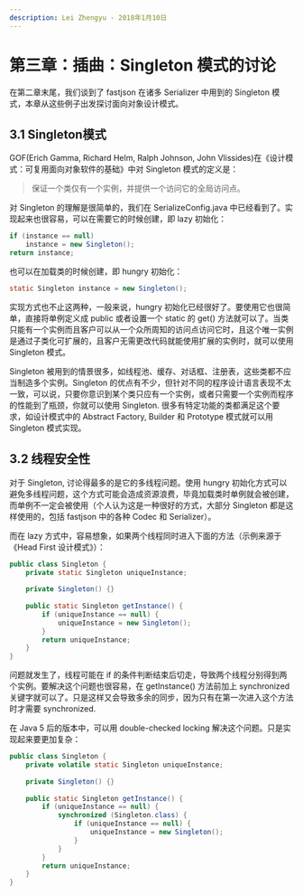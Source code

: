 ```yaml
---
description: Lei Zhengyu - 2018年1月10日
---
```


# 第三章：插曲：Singleton 模式的讨论

在第二章末尾，我们谈到了 fastjson 在诸多 Serializer 中用到的 Singleton 模式，本章从这些例子出发探讨面向对象设计模式。

## 3.1 Singleton模式

GOF\(Erich Gamma, Richard Helm, Ralph Johnson, John Vlissides\)在《设计模式：可复用面向对象软件的基础》中对 Singleton 模式的定义是：

> 保证一个类仅有一个实例，并提供一个访问它的全局访问点。

对 Singleton 的理解是很简单的，我们在 SerializeConfig.java 中已经看到了。实现起来也很容易，可以在需要它的时候创建，即 lazy 初始化：

```java
if (instance == null)
    instance = new Singleton();
return instance;
```

也可以在加载类的时候创建，即 hungry 初始化：

```java
static Singleton instance = new Singleton();
```

实现方式也不止这两种，一般来说，hungry 初始化已经很好了。要使用它也很简单，直接将单例定义成 public 或者设置一个 static 的 get\(\) 方法就可以了。当类只能有一个实例而且客户可以从一个众所周知的访问点访问它时，且这个唯一实例是通过子类化可扩展的，且客户无需更改代码就能使用扩展的实例时，就可以使用 Singleton 模式。

Singleton 被用到的情景很多，如线程池、缓存、对话框、注册表，这些类都不应当制造多个实例。Singleton 的优点有不少，但针对不同的程序设计语言表现不太一致，可以说，只要你意识到某个类只应有一个实例，或者只需要一个实例而程序的性能到了瓶颈，你就可以使用 Singleton. 很多有特定功能的类都满足这个要求，如设计模式中的 Abstract Factory, Builder 和 Prototype 模式就可以用 Singleton 模式实现。

## 3.2 线程安全性

对于 Singleton, 讨论得最多的是它的多线程问题。使用 hungry 初始化方式可以避免多线程问题，这个方式可能会造成资源浪费，毕竟加载类时单例就会被创建，而单例不一定会被使用（个人认为这是一种很好的方式，大部分 Singleton 都是这样使用的，包括 fastjson 中的各种 Codec 和 Serializer）。

而在 lazy 方式中，容易想象，如果两个线程同时进入下面的方法（示例来源于《Head First 设计模式》）：

```java
public class Singleton {
    private static Singleton uniqueInstance;
    
    private Singleton() {}
    
    public static Singleton getInstance() {
        if (uniqueInstance == null) {
            uniqueInstance = new Singleton();
        }
        return uniqueInstance;
    }
}
```

问题就发生了，线程可能在 if 的条件判断结束后切走，导致两个线程分别得到两个实例。要解决这个问题也很容易，在 getInstance\(\) 方法前加上 synchronized 关键字就可以了。只是这样又会导致多余的同步，因为只有在第一次进入这个方法时才需要 synchronized. 

在 Java 5 后的版本中，可以用 double-checked locking 解决这个问题。只是实现起来要更加复杂：

```java
public class Singleton {
    private volatile static Singleton uniqueInstance;
    
    private Singleton() {}
    
    public static Singleton getInstance() {
        if (uniqueInstance == null) {
            synchronized (Singleton.class) {
                if (uniqueInstance == null) {
                    uniqueInstance = new Singleton();
                }
            }
        }
        return uniqueInstance;
    }
}
```

